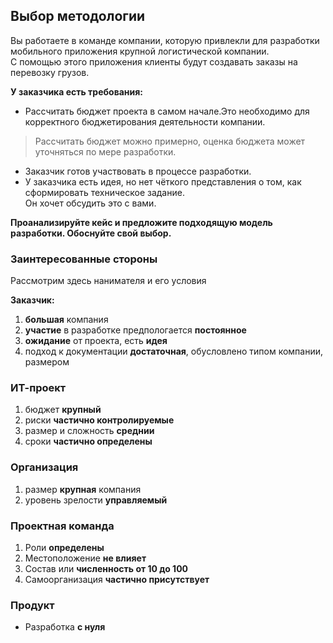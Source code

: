 ## Выбор методологии
Вы работаете в команде компании, которую привлекли для разработки мобильного приложения крупной логистической компании.  
С помощью этого приложения клиенты будут создавать заказы на перевозку грузов.  

**У заказчика есть требования:**
- Рассчитать бюджет проекта в самом начале.Это необходимо для корректного бюджетирования деятельности компании.  
>Рассчитать бюджет можно примерно, оценка бюджета может уточняться по мере разработки.
- Заказчик готов участвовать в процессе разработки.
- У заказчика есть идея, но нет чёткого представления о том, как сформировать техническое задание.  
Он хочет обсудить это с вами.  

**Проанализируйте кейс и предложите подходящую модель разработки. Обоснуйте свой выбор.**
### Заинтересованные стороны
Рассмотрим здесь нанимателя и его условия

**Заказчик:**
1. **большая** компания
2. **участие** в разработке предпологается **постоянное**
3. **ожидание** от проекта, есть **идея**
4. подход к документации **достаточная**, обусловлено типом компании, размером
### ИТ-проект
1. бюджет **крупный**
2. риски **частично контролируемые**
3. размер и сложность **среднии**
4. сроки **частично определены**
### Организация
1. размер **крупная** компания
2. уровень зрелости **управляемый**
### Проектная команда
1. Роли **определены**
2. Местоположение **не влияет**
3. Состав или **численность от 10 до 100**
4. Самоорганизация **частично присутствует**
### Продукт
- Разработка **с нуля**